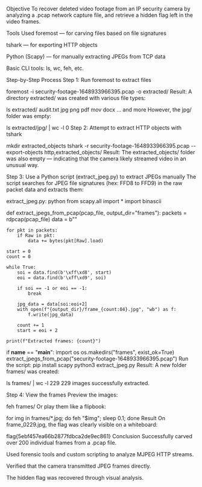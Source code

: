 Objective
To recover deleted video footage from an IP security camera by analyzing a .pcap network capture file, and retrieve a hidden flag left in the video frames.

Tools Used
foremost — for carving files based on file signatures

tshark — for exporting HTTP objects

Python (Scapy) — for manually extracting JPEGs from TCP data

Basic CLI tools: ls, wc, feh, etc.

Step-by-Step Process
Step 1: Run foremost to extract files

foremost -i security-footage-1648933966395.pcap -o extracted/
Result:
A directory extracted/ was created with various file types:

ls extracted/
audit.txt  jpg  png  pdf  mov  docx ... and more
However, the jpg/ folder was empty:

ls extracted/jpg/ | wc -l
0
Step 2: Attempt to extract HTTP objects with tshark

mkdir extracted_objects
tshark -r security-footage-1648933966395.pcap --export-objects http,extracted_objects/
Result:
The extracted_objects/ folder was also empty — indicating that the camera likely streamed video in an unusual way.

Step 3: Use a Python script (extract_jpeg.py) to extract JPEGs manually
The script searches for JPEG file signatures (hex: FFD8 to FFD9) in the raw packet data and extracts them:

extract_jpeg.py:
python
from scapy.all import *
import binascii

def extract_jpegs_from_pcap(pcap_file, output_dir="frames"):
    packets = rdpcap(pcap_file)
    data = b""

    for pkt in packets:
        if Raw in pkt:
            data += bytes(pkt[Raw].load)

    start = 0
    count = 0

    while True:
        soi = data.find(b'\xff\xd8', start)
        eoi = data.find(b'\xff\xd9', soi)

        if soi == -1 or eoi == -1:
            break

        jpg_data = data[soi:eoi+2]
        with open(f"{output_dir}/frame_{count:04}.jpg", "wb") as f:
            f.write(jpg_data)

        count += 1
        start = eoi + 2

    print(f"Extracted frames: {count}")

if __name__ == "__main__":
    import os
    os.makedirs("frames", exist_ok=True)
    extract_jpegs_from_pcap("security-footage-1648933966395.pcap")
Run the script:
pip install scapy
python3 extract_jpeg.py
Result:
A new folder frames/ was created:

ls frames/ | wc -l
229
229 images successfully extracted.

Step 4: View the frames
Preview the images:

feh frames/
Or play them like a flipbook:

for img in frames/*.jpg; do feh "$img"; sleep 0.1; done
Result
On frame_0229.jpg, the flag was clearly visible on a whiteboard:

flag{5ebf457ea66b2877fdbca2de9ec861}
Conclusion
Successfully carved over 200 individual frames from a .pcap file.

Used forensic tools and custom scripting to analyze MJPEG HTTP streams.

Verified that the camera transmitted JPEG frames directly.

The hidden flag was recovered through visual analysis.
